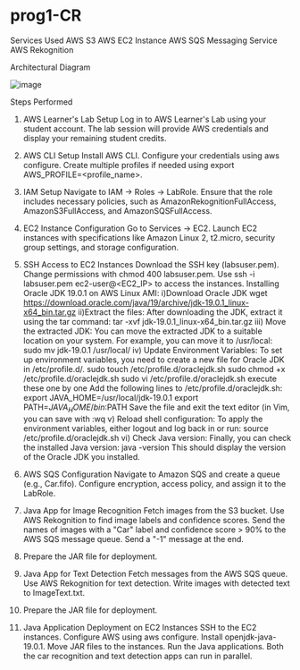# prog1-CR
Services Used
AWS S3
AWS EC2 Instance
AWS SQS Messaging Service
AWS Rekognition

Architectural Diagram

![image](https://github.com/rudrabarot71/prog1-CR/assets/81606729/11290052-cf1c-40e8-a4d4-0e6e7ff462d2)


Steps Performed
1. AWS Learner's Lab Setup
Log in to AWS Learner's Lab using your student account.
The lab session will provide AWS credentials and display your remaining student credits.
2. AWS CLI Setup
Install AWS CLI.
Configure your credentials using aws configure.
Create multiple profiles if needed using export AWS_PROFILE=<profile_name>.
3. IAM Setup
Navigate to IAM -> Roles -> LabRole.
Ensure that the role includes necessary policies, such as AmazonRekognitionFullAccess, AmazonS3FullAccess, and AmazonSQSFullAccess.
4. EC2 Instance Configuration
Go to Services -> EC2.
Launch EC2 instances with specifications like Amazon Linux 2, t2.micro, security group settings, and storage configuration.
5. SSH Access to EC2 Instances
Download the SSH key (labsuser.pem).
Change permissions with chmod 400 labsuser.pem.
Use ssh -i labsuser.pem ec2-user@<EC2_IP> to access the instances.
Installing Oracle JDK 19.0.1 on AWS Linux AMI:
i)Download Oracle JDK
wget https://download.oracle.com/java/19/archive/jdk-19.0.1_linux-x64_bin.tar.gz
ii)Extract the files:
After downloading the JDK, extract it using the tar command:
tar -xvf jdk-19.0.1_linux-x64_bin.tar.gz
iii) Move the extracted JDK:
You can move the extracted JDK to a suitable location on your system. For example, you can move it to /usr/local:
sudo mv jdk-19.0.1 /usr/local/
iv) Update Environment Variables:
To set up environment variables, you need to create a new file for Oracle JDK in /etc/profile.d/.
sudo touch /etc/profile.d/oraclejdk.sh
sudo chmod +x /etc/profile.d/oraclejdk.sh
sudo vi /etc/profile.d/oraclejdk.sh
execute these one by one
Add the following lines to /etc/profile.d/oraclejdk.sh:
export JAVA_HOME=/usr/local/jdk-19.0.1
export PATH=$JAVA_HOME/bin:$PATH
Save the file and exit the text editor (in Vim, you can save with :wq
v) Reload shell configuration:
To apply the environment variables, either logout and log back in or run:
source /etc/profile.d/oraclejdk.sh
vi) Check Java version:
Finally, you can check the installed Java version:
java -version
This should display the version of the Oracle JDK you installed.


6. AWS SQS Configuration
Navigate to Amazon SQS and create a queue (e.g., Car.fifo).
Configure encryption, access policy, and assign it to the LabRole.
7. Java App for Image Recognition
Fetch images from the S3 bucket.
Use AWS Rekognition to find image labels and confidence scores.
Send the names of images with a "Car" label and confidence score > 90% to the AWS SQS message queue.
Send a "-1" message at the end.
8. Prepare the JAR file for deployment.
9. Java App for Text Detection
Fetch messages from the AWS SQS queue.
Use AWS Rekognition for text detection.
Write images with detected text to ImageText.txt.
10. Prepare the JAR file for deployment.
11. Java Application Deployment on EC2 Instances
SSH to the EC2 instances.
Configure AWS using aws configure.
Install openjdk-java-19.0.1.
Move JAR files to the instances.
Run the Java applications.
Both the car recognition and text detection apps can run in parallel.






